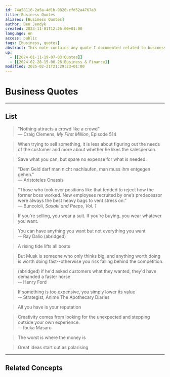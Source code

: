 ```yaml
---
id: 74a58116-2a5a-4d1b-9820-cfd52a4767a3
title: Business Quotes
aliases: [Business Quotes]
author: Ben Jendyk
created: 2023-11-01T12:26:00+01:00
language: en
access: public
tags: [business, quotes]
abstract: This note contains any quote I documented related to business.
up:
  - [[2024-01-11-19-07-03|Quotes]]
  - [[2024-02-28-15-00-26|Business & Finance]]
modified: 2025-02-21T21:29:23+01:00
---
```


# Business Quotes

---

## List

> "Nothing attracts a crowd like a crowd"  
— Craig Clemens, *My First Million*, Episode 514

> When trying to sell something, it is less about figuring out the needs of the customer and more about whether he likes the salesperson.

> Save what you can, but spare no expense for what is needed.

> "Dem Geld darf man nicht nachlaufen, man muss ihm entgegen gehen."  
— Aristoteles Onassis

> “Those who took over positions like that tended to reject how the former boss worked. New employees recruited by one’s predecessor were always the best heavy bags to vent stress on.”  
— Buncololi, *Sasaki and Peeps, Vol. 1*

> If you're selling, you wear a suit. If you're buying, you wear whatever you want.

> You can have anything you want but not everything you want  
-- Ray Dalio (abridged)

> A rising tide lifts all boats

> But Musk is someone who only thinks big, and anything worth doing is worth doing fast--otherwise you risk falling behind the competition.

> (abridged) if he'd asked customers what they wanted, they'd have demanded a faster horse  
-- Henry Ford

> If something is too expensive, you simply lower its value  
-- Strategist, Anime The Apothecary Diaries

> All you have is your reputation

> Creativity comes from looking for the unexpected and stepping outside your own experience.  
-- Ibuka Masaru

> The worst is where the money is

> Great ideas start out as polarising

---

## Related Concepts
